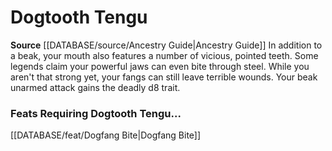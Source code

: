 ﻿---
id: '111'
name: Dogtooth Tengu
rarity: Common
rus_type_level: null
source: '[[DATABASE/source/Ancestry Guide|Ancestry Guide]]'
trait: null
type: Heritage

---
# Dogtooth Tengu

**Source** [[DATABASE/source/Ancestry Guide|Ancestry Guide]] 
In addition to a beak, your mouth also features a number of vicious, pointed teeth. Some legends claim your powerful jaws can even bite through steel. While you aren't that strong yet, your fangs can still leave terrible wounds. Your beak unarmed attack gains the deadly d8 trait.

### Feats Requiring Dogtooth Tengu...

[[DATABASE/feat/Dogfang Bite|Dogfang Bite]]